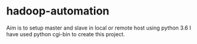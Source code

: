 # hadoop-automation
Aim is to setup master and slave in local or remote host using python 3.6
I have used python cgi-bin to create this project.
